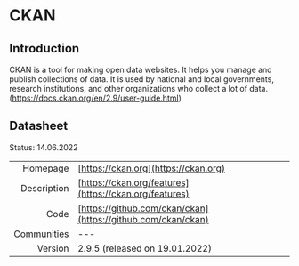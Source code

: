 # CKAN

## Introduction
CKAN is a tool for making open data websites. It helps you manage and publish collections of data. 
It is used by national and local governments, research institutions, and other organizations 
who collect a lot of data. (https://docs.ckan.org/en/2.9/user-guide.html)

## Datasheet

Status: 14.06.2022

|              |                                                                             |
| ------------:| :-------------------------------------------------------------------------- |
| Homepage     | [https://ckan.org](https://ckan.org)                                        | 
| Description  | [https://ckan.org/features](https://ckan.org/features)                      | 
| Code         | [https://github.com/ckan/ckan](https://github.com/ckan/ckan)                | 
| Communities  | ---                                                                         |
| Version      | 2.9.5 (released on 19.01.2022)                                              |
